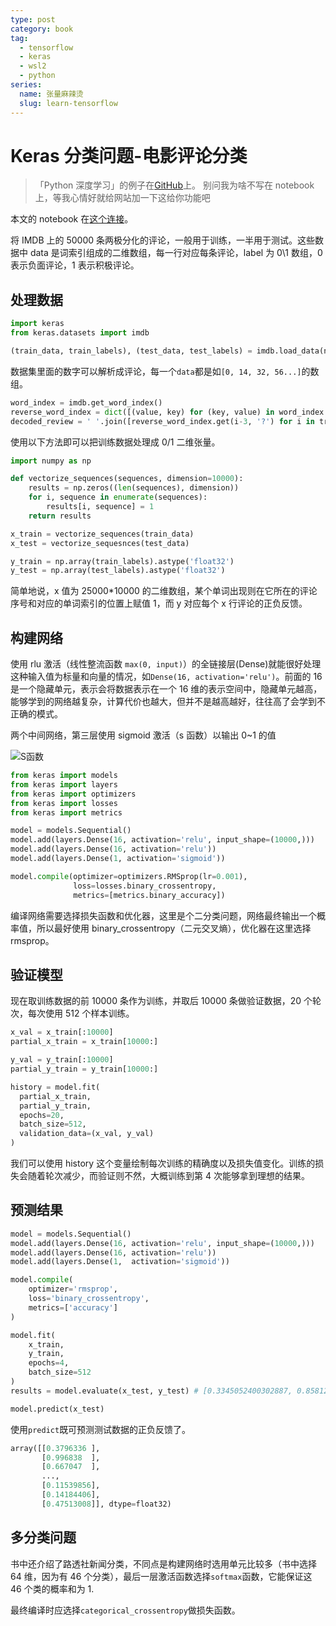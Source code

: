 ```yaml
---
type: post
category: book
tag:
  - tensorflow
  - keras
  - wsl2
  - python
series:
  name: 张量麻辣烫
  slug: learn-tensorflow
---
```


# Keras 分类问题-电影评论分类

> 「Python 深度学习」的例子在[GitHub](https://github.com/fchollet/deep-learning-with-python-notebooks)上。
> 别问我为啥不写在 notebook 上，等我心情好就给网站加一下这给你功能吧

本文的 notebook 在[这个连接](https://github.com/gongbaodd/keras_study/blob/master/3.5%20movie%20reviews.ipynb)。

将 IMDB 上的 50000 条两极分化的评论，一般用于训练，一半用于测试。这些数据中 data 是词索引组成的二维数组，每一行对应每条评论，label 为 0\1 数组，0 表示负面评论，1 表示积极评论。

## 处理数据

```py
import keras
from keras.datasets import imdb

(train_data, train_labels), (test_data, test_labels) = imdb.load_data(num_words = 1000)
```

数据集里面的数字可以解析成评论，每一个`data`都是如`[0, 14, 32, 56...]`的数组。

```py
word_index = imdb.get_word_index()
reverse_word_index = dict([(value, key) for (key, value) in word_index.items()])
decoded_review = ' '.join([reverse_word_index.get(i-3, '?') for i in train_data[0]])
```

使用以下方法即可以把训练数据处理成 0/1 二维张量。

```py
import numpy as np

def vectorize_sequences(sequences, dimension=10000):
    results = np.zeros((len(sequences), dimension))
    for i, sequence in enumerate(sequences):
        results[i, sequence] = 1
    return results

x_train = vectorize_sequences(train_data)
x_test = vectorize_sequesnces(test_data)

y_train = np.array(train_labels).astype('float32')
y_test = np.array(test_labels).astype('float32')
```

简单地说，x 值为 25000\*10000 的二维数组，某个单词出现则在它所在的评论序号和对应的单词索引的位置上赋值 1，而 y 对应每个 x 行评论的正负反馈。

## 构建网络

使用 rlu 激活（线性整流函数 `max(0, input)`）的全链接层(Dense)就能很好处理这种输入值为标量和向量的情况，如`Dense(16, activation='relu')`。前面的 16 是一个隐藏单元，表示会将数据表示在一个 16 维的表示空间中，隐藏单元越高，能够学到的网络越复杂，计算代价也越大，但并不是越高越好，往往高了会学到不正确的模式。

两个中间网络，第三层使用 sigmoid 激活（s 函数）以输出 0~1 的值

![S函数](https://wikimedia.org/api/rest_v1/media/math/render/svg/a26a3fa3cbb41a3abfe4c7ff88d47f0181489d13)

```py
from keras import models
from keras import layers
from keras import optimizers
from keras import losses
from keras import metrics

model = models.Sequential()
model.add(layers.Dense(16, activation='relu', input_shape=(10000,)))
model.add(layers.Dense(16, activation='relu'))
model.add(layers.Dense(1, activation='sigmoid'))

model.compile(optimizer=optimizers.RMSprop(lr=0.001),
              loss=losses.binary_crossentropy,
              metrics=[metrics.binary_accuracy])
```

编译网络需要选择损失函数和优化器，这里是个二分类问题，网络最终输出一个概率值，所以最好使用 binary_crossentropy（二元交叉熵），优化器在这里选择 rmsprop。

## 验证模型

现在取训练数据的前 10000 条作为训练，并取后 10000 条做验证数据，20 个轮次，每次使用 512 个样本训练。

```py
x_val = x_train[:10000]
partial_x_train = x_train[10000:]

y_val = y_train[:10000]
partial_y_train = y_train[10000:]

history = model.fit(
  partial_x_train,
  partial_y_train,
  epochs=20,
  batch_size=512,
  validation_data=(x_val, y_val)
)
```

我们可以使用 history 这个变量绘制每次训练的精确度以及损失值变化。训练的损失会随着轮次减少，而验证则不然，大概训练到第 4 次能够拿到理想的结果。

## 预测结果

```py
model = models.Sequential()
model.add(layers.Dense(16, activation='relu', input_shape=(10000,)))
model.add(layers.Dense(16, activation='relu'))
model.add(layers.Dense(1,  activation='sigmoid'))

model.compile(
    optimizer='rmsprop',
    loss='binary_crossentropy',
    metrics=['accuracy']
)

model.fit(
    x_train,
    y_train,
    epochs=4,
    batch_size=512
)
results = model.evaluate(x_test, y_test) # [0.3345052400302887, 0.8581200242042542]

model.predict(x_test)
```

使用`predict`既可预测测试数据的正负反馈了。

```py
array([[0.3796336 ],
       [0.996838  ],
       [0.667047  ],
       ...,
       [0.11539856],
       [0.14184406],
       [0.47513008]], dtype=float32)
```

## 多分类问题

书中还介绍了路透社新闻分类，不同点是构建网络时选用单元比较多（书中选择 64 维，因为有 46 个分类），最后一层激活函数选择`softmax`函数，它能保证这 46 个类的概率和为 1.

最终编译时应选择`categorical_crossentropy`做损失函数。
